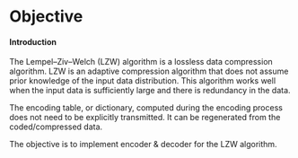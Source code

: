 # Objective
#### Introduction
The Lempel–Ziv–Welch  (LZW)  algorithm is  a  lossless  data  compression  algorithm.  LZW  is  an  adaptive  compression  algorithm  that  does  not  assume  prior  knowledge  of  the  input  data  distribution.  This algorithm works well when the input data is sufficiently large and there is redundancy in the data.

The  encoding  table,  or  dictionary, computed  during  the  encoding  process  does not need to be explicitly transmitted. It can be regenerated from the coded/compressed data.

The objective is to implement encoder & decoder for the LZW algorithm.
